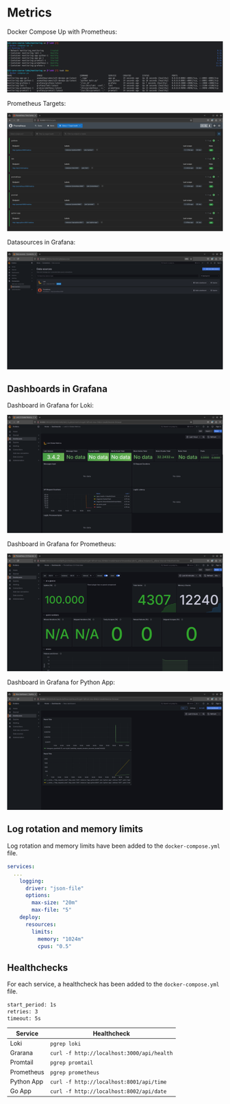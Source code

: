 # Metrics

Docker Compose Up with Prometheus:

![Docker Compose Up](./img/docker_compose_up_2.png)

Prometheus Targets:

![Prometheus Targets](./img/prometheus_targets.png)

Datasources in Grafana:

![Grafana Data Sources](./img/grafana_datasources_2.png)

## Dashboards in Grafana

Dashboard in Grafana for Loki:

![Grafana Metrics Loki](./img/grafana_metrics_loki.png)

Dashboard in Grafana for Prometheus:

![Grafana Metrics Prometheus](./img/grafana_metrics_prometheus.png)

Dashboard in Grafana for Python App:

![Grafana Metrics App Python](./img/grafana_metrics_app_python.png)

## Log rotation and memory limits

Log rotation and memory limits have been added to the `docker-compose.yml` file.

```yaml
services:
  ...
    logging:
      driver: "json-file"
      options:
        max-size: "20m"
        max-file: "5"
    deploy:
      resources:
        limits:
          memory: "1024m"
          cpus: "0.5"
```

## Healthchecks

For each service, a healthcheck has been added to the `docker-compose.yml` file.

``` 
start_period: 1s
retries: 3
timeout: 5s
```

| Service    | Healthcheck                                |
|------------|--------------------------------------------|
| Loki       | `pgrep loki`                               |
| Grarana    | `curl -f http://localhost:3000/api/health` |
| Promtail   | `pgrep promtail`                           |
| Prometheus | `pgrep prometheus`                         |
| Python App | `curl -f http://localhost:8001/api/time`   |
| Go App     | `curl -f http://localhost:8002/api/date`   |
